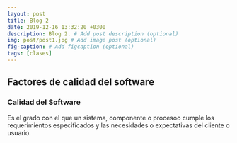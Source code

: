 ```yaml
---
layout: post
title: Blog 2
date: 2019-12-16 13:32:20 +0300
description: Blog 2. # Add post description (optional)
img: post/post1.jpg # Add image post (optional)
fig-caption: # Add figcaption (optional)
tags: [clases]
---
```


## Factores de calidad del software

### Calidad del Software

Es el grado con el que un sistema, componente o procesoo cumple los requerimientos especificados y las necesidades o expectativas del cliente o usuario.
